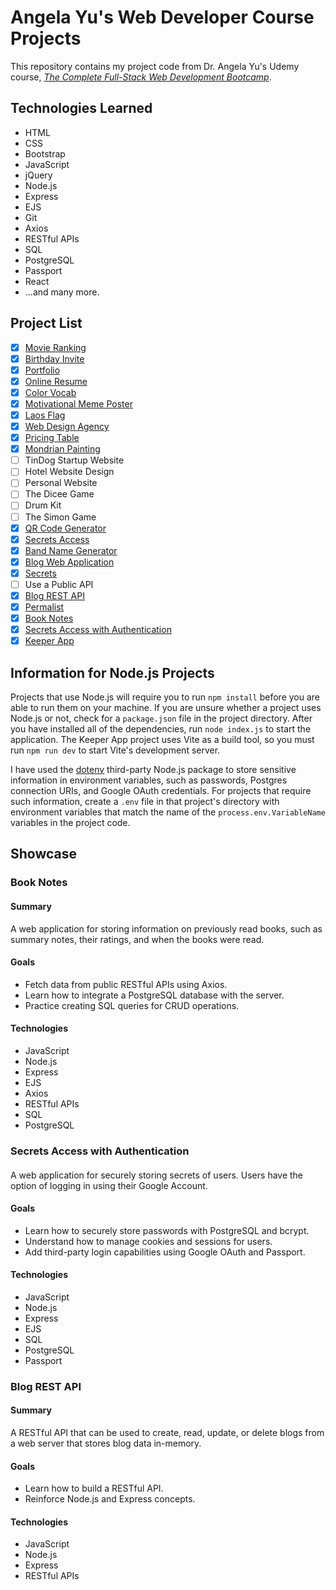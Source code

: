 # Angela Yu's Web Developer Course Projects

This repository contains my project code from Dr. Angela Yu's Udemy course, [*The Complete Full-Stack Web Development Bootcamp*](https://www.udemy.com/course/the-complete-web-development-bootcamp/).

## Technologies Learned

- HTML
- CSS
- Bootstrap
- JavaScript
- jQuery
- Node.js
- Express
- EJS
- Git
- Axios
- RESTful APIs
- SQL
- PostgreSQL
- Passport
- React
- ...and many more.

## Project List

- [x] [Movie Ranking](https://github.com/imjacobtw/angela-yu-web-dev-course-projects/tree/main/movie-ranking)
- [x] [Birthday Invite](https://github.com/imjacobtw/angela-yu-web-dev-course-projects/tree/main/birthday-invite)
- [x] [Portfolio](https://github.com/imjacobtw/angela-yu-web-dev-course-projects/tree/main/portfolio-website)
- [x] [Online Resume](https://github.com/imjacobtw/angela-yu-web-dev-course-projects/tree/main/online-resume)
- [x] [Color Vocab](https://github.com/imjacobtw/angela-yu-web-dev-course-projects/tree/main/color-vocab)
- [x] [Motivational Meme Poster](https://github.com/imjacobtw/angela-yu-web-dev-course-projects/tree/main/motivational-meme-poster)
- [x] [Laos Flag](https://github.com/imjacobtw/angela-yu-web-dev-course-projects/tree/main/laos-flag)
- [x] [Web Design Agency](https://github.com/imjacobtw/angela-yu-web-dev-course-projects/tree/main/web-design-agency)
- [x] [Pricing Table](https://github.com/imjacobtw/angela-yu-web-dev-course-projects/tree/main/pricing-table)
- [x] [Mondrian Painting](https://github.com/imjacobtw/angela-yu-web-dev-course-projects/tree/main/mondrian-painting)
- [ ] TinDog Startup Website
- [ ] Hotel Website Design
- [ ] Personal Website
- [ ] The Dicee Game
- [ ] Drum Kit
- [ ] The Simon Game
- [x] [QR Code Generator](https://github.com/imjacobtw/angela-yu-web-dev-course-projects/tree/main/qr-code-generator)
- [x] [Secrets Access](https://github.com/imjacobtw/angela-yu-web-dev-course-projects/tree/main/secrets-access)
- [x] [Band Name Generator](https://github.com/imjacobtw/angela-yu-web-dev-course-projects/tree/main/band-generator)
- [x] [Blog Web Application](https://github.com/imjacobtw/angela-yu-web-dev-course-projects/tree/main/blog-web-app)
- [x] [Secrets](https://github.com/imjacobtw/angela-yu-web-dev-course-projects/tree/main/secrets)
- [ ] Use a Public API
- [x] [Blog REST API](https://github.com/imjacobtw/angela-yu-web-dev-course-projects/tree/main/blog-rest-api)
- [x] [Permalist](https://github.com/imjacobtw/angela-yu-web-dev-course-projects/tree/main/permalist)
- [x] [Book Notes](https://github.com/imjacobtw/angela-yu-web-dev-course-projects/tree/main/book-notes)
- [x] [Secrets Access with Authentication](https://github.com/imjacobtw/angela-yu-web-dev-course-projects/tree/main/secrets-access-with-auth)
- [x] [Keeper App](https://github.com/imjacobtw/angela-yu-web-dev-course-projects/tree/main/keeper-app)

## Information for Node.js Projects

Projects that use Node.js will require you to run `npm install` before you are able to run them on your machine. If you are unsure whether a project uses Node.js or not, check for a `package.json` file in the project directory. After you have installed all of the dependencies, run `node index.js` to start the application. The Keeper App project uses Vite as a build tool, so you must run `npm run dev` to start Vite's development server.

I have used the [dotenv](https://www.npmjs.com/package/dotenv) third-party Node.js package to store sensitive information in environment variables, such as passwords, Postgres connection URIs, and Google OAuth credentials. For projects that require such information, create a `.env` file in that project's directory with environment variables that match the name of the `process.env.VariableName` variables in the project code.

## Showcase

### Book Notes

#### Summary
A web application for storing information on previously read books, such as summary notes, their ratings, and when the books were read. 

#### Goals
- Fetch data from public RESTful APIs using Axios.
- Learn how to integrate a PostgreSQL database with the server.
- Practice creating SQL queries for CRUD operations.

#### Technologies
- JavaScript
- Node.js
- Express
- EJS
- Axios
- RESTful APIs
- SQL
- PostgreSQL

### Secrets Access with Authentication

#### 
A web application for securely storing secrets of users. Users have the option of logging in using their Google Account.

#### Goals
- Learn how to securely store passwords with PostgreSQL and bcrypt.
- Understand how to manage cookies and sessions for users.
- Add third-party login capabilities using Google OAuth and Passport.

#### Technologies
- JavaScript
- Node.js
- Express
- EJS
- SQL
- PostgreSQL
- Passport

### Blog REST API

#### Summary
A RESTful API that can be used to create, read, update, or delete blogs from a web server that stores blog data in-memory.

#### Goals
- Learn how to build a RESTful API.
- Reinforce Node.js and Express concepts.

#### Technologies
- JavaScript
- Node.js
- Express
- RESTful APIs

